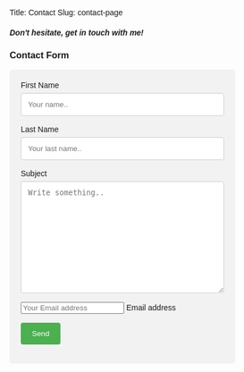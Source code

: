 Title: Contact
Slug: contact-page

##### **Don't hesitate, get in touch with me!**

<!DOCTYPE html>
<html>
<head>
<meta name="viewport" content="width=device-width, initial-scale=1">
<style>
body {font-family: Arial, Helvetica, sans-serif;}
* {box-sizing: border-box;}
input[type=text], select, textarea {
  width: 100%;
  padding: 12px;
  border: 1px solid #ccc;
  border-radius: 4px;
  box-sizing: border-box;
  margin-top: 6px;
  margin-bottom: 16px;
  resize: vertical;
}
input[type=submit] {
  background-color: #4CAF50;
  color: white;
  padding: 12px 20px;
  border: none;
  border-radius: 4px;
  cursor: pointer;
}
input[type=submit]:hover {
  background-color: #45a049;
}
.container {
  border-radius: 5px;
  background-color: #f2f2f2;
  padding: 20px;
}
</style>
</head>
<body>

<h3>Contact Form</h3>

<div class="container">
<form name="gform" id="gform" enctype="text/plain" action="https://docs.google.com/forms/d/e/1FAIpQLSccbwkH9WvgAKX-wmjd7P-sSc-wGf85u6HeA5hSpG8oFlAjbA/formResponse?" target="hidden_iframe" onsubmit="submitted=true;">
    <label for="fname">First Name</label>
    <input type="text" id="entry.155443643" name="entry.155443643" placeholder="Your name..">
    <label for="lname">Last Name</label>
    <input type="text" id="entry.1390542618" name="entry.1390542618" placeholder="Your last name..">
    <label for="subject">Subject</label>
    <textarea id="entry.949117067" name="entry.949117067" placeholder="Write something.." style="height:200px"></textarea>
    <input type="email" name="entry.314564282" id="entry.314564282" placeholder="Your Email address">
    <label for="email">Email address</label><br><br>
    <input type="submit" value="Send">
  </form>
  <iframe name="hidden_iframe" id="hidden_iframe" style="display:none;" onload="if(submitted) {}"></iframe>
</div>

</body>
</html>

<script src="assets/js/jquery.min.js"></script>
<script type="text/javascript">var submitted=false;</script>
<script type="text/javascript">
$('#gform').on('submit', function(e) {
  $('#gform *').fadeOut(1000);
  $('#gform').prepend('Your submission has been processed.');
  });
</script>